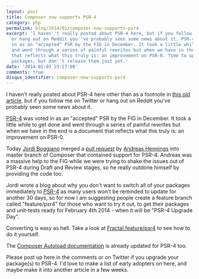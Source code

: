 ```yaml
---
layout: post
title: Composer now supports PSR-4
category: php
permalink: blog/2014/01/composer-now-supports-psr4
excerpt: 'I haven''t really posted about PSR-4 here, but if you follow me on Twitter
  or hang out on Reddit you''ve probably seen some news about it. PSR-4 was voted
  in as an "accepted" PSR by the FIG in December. It took a little while to get done
  and went through a series of painful rewrites but when we have in the end is a document
  that reflects what this truly is: an improvement on PSR-0. Time to upgrade your
  packages, but don''t release them just yet.'
date: '2014-01-03 23:27:00'
comments: true
disqus_identifier: composer-now-supports-psr4
---
```


I haven't really posted about PSR-4 here other than as a footnote in [this old article](/blog/2013/05/composer-and-psr0-friends-not-relatives), but if you follow me on Twitter or hang out on Reddit you've probably seen some news about it. 

[PSR-4](http://www.php-fig.org/psr/psr-4/) was voted in as an "accepted" PSR by the FIG in December. It took a little while to get done and went through a series of painful rewrites but when we have in the end is a document that reflects what this truly is: an improvement on PSR-0.

Today [Jordi Boggiano](https://twitter.com/Seldaek) merged a [pull request](https://github.com/composer/composer/pull/2459) by [Andreas Hennings](https://github.com/donquixote) into master branch of Composer that contained support for PSR-4. Andreas was a massive help to the FIG while we were trying to shake the issues out of PSR-4 during Draft and Review stages, so he really outdone himself by providing the code too.

Jordi wrote a blog about why you don't want to switch all of your packages immediately to [PSR-4](http://seld.be/notes/psr-4-autoloading-support-in-composer) as many users won't be reminded to update for another 30 days, so for now I am suggesting people create a feature branch called "feature/psr4" for those who want to try it out, to get their packages and unit-tests ready for February 4th 2014 - when it will be "PSR-4 Upgrade Day".

Converting is easy as hell. Take a look at [Fractal feature/psr4](https://github.com/php-loep/fractal/tree/feature/psr4) to see how to do it yourself.

The [Composer Autoload documentation](http://getcomposer.org/doc/04-schema.md#autoload) is already updated for PSR-4 too.

Please post up here in the comments or on Twitter if you upgrade your package(s) to PSR-4. I'd love to make a list of early adopters on here, and maybe make it into another article in a few weeks.